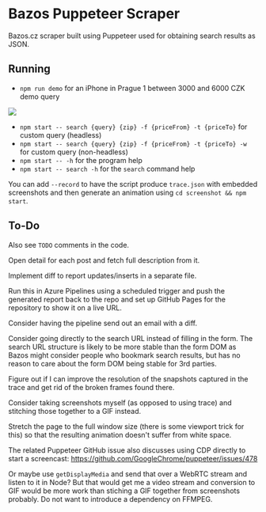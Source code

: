 # Bazos Puppeteer Scraper

Bazos.cz scraper built using Puppeteer used for obtaining search results as JSON.

## Running

- `npm run demo` for an iPhone in Prague 1 between 3000 and 6000 CZK demo query

![](screenshot.gif)

- `npm start -- search {query} {zip} -f {priceFrom} -t {priceTo}` for custom query (headless)
- `npm start -- search {query} {zip} -f {priceFrom} -t {priceTo} -w` for custom query (non-headless)
- `npm start -- -h` for the program help
- `npm start -- search -h` for the `search` command help

You can add `--record` to have the script produce `trace.json` with embedded
screenshots and then generate an animation using `cd screenshot && npm start`.

## To-Do

Also see `TODO` comments in the code.

Open detail for each post and fetch full description from it.

Implement diff to report updates/inserts in a separate file.

Run this in Azure Pipelines using a scheduled trigger and
push the generated report back to the repo and set up GitHub
Pages for the repository to show it on a live URL.

Consider having the pipeline send out an email with a diff.

Consider going directly to the search URL instead of filling in the form.
The search URL structure is likely to be more stable than the form DOM as
Bazos might consider people who bookmark search results, but has no reason
to care about the form DOM being stable for 3rd parties.

Figure out if I can improve the resolution of the snapshots captured in the
trace and get rid of the broken frames found there.

Consider taking screenshots myself (as opposed to using trace) and stitching
those together to a GIF instead.

Stretch the page to the full window size (there is some viewport trick for this)
so that the resulting animation doesn't suffer from white space.

The related Puppeteer GitHub issue also discusses using CDP directly to start a
screencast:
https://github.com/GoogleChrome/puppeteer/issues/478

Or maybe use `getDisplayMedia` and send that over a WebRTC stream and listen to
it in Node? But that would get me a video stream and conversion to GIF would be
more work than stiching a GIF together from screenshots probably. Do not want to
introduce a dependency on FFMPEG.

